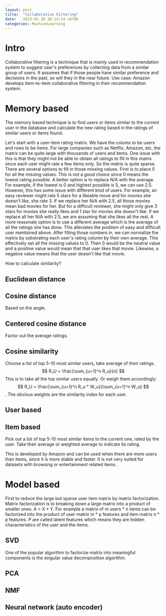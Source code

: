 ```yaml
---
layout: post
title:  "Collaborative Filtering"
date:   2023-05-30 10:14:54 +0700
categories: MachineLearning
---
```


# Intro

Collaborative filtering is a technique that is mainly used in recommendation system to suggest user's preferences by collecting data from a similar group of users. It assumes that if those people have similar preference and decisions in the past, so will they in the near future. Use case: Amazon develops item-to-item collaborative filtering in their recommendation system.

# Memory based

The memory based technique is to find users or items similar to the current user in the database and calculate the new rating based in the ratings of similar users or items found.

Let's start with a user-item rating matrix. We have the colums to be users and rows to be items. For large companies such as Netflix, Amazon, etc, the matrix can be quite large with thousands of users and items. One issue with this is that they might not be able to obtain all ratings to fill in this matrix since each user might rate a few items only. So the matrix is quite sparse. There are several options to fill in those missing values. First is to place 0 for all the missing values. This is not a good choice since 0 means the lowest rating possible. A better option is to replace N/A with the average. For example, if the lowest is 0 and highest possible is 5, we can use 2.5. However, this has some issue with different kind of users. For example, an easy reviewer might rate 5 stars for a likeable move and for movies she doesn't like, she rate 3. If we replace her N/A with 2.5, all those movies mean bad movies for her. But for a difficult reviewer, she might only give 3 stars for movies she really likes and 1 star for movies she doesn't like. If we replace all her N/A with 2.5, we are assuming that she likes all the rest. A more reasonale option is to use a different average which is the average of all the ratings she has done. This alleviates the problem of easy and difficult user mentioned above. After filling those numbers in, we can normalize the matrix by substrating each user's rating column by their own average. This effectively set all the missing values to 0. Then 0 would be the neutral value and a positive value would mean that that user likes that movie. Likewise, a negative value means that the user doesn't like that movie.

How to calculate similarity?

## Euclidean distance

## Cosine distance
Based on the angle.
## Centered cosine distance
Factor out the average ratings.

## Cosine similarity


Choose a list of top 5-10 most similar users, take average of their ratings. $$ R_U = \frac{\sum_{u=1}^n R_u}{n} $$
This is to take all the top similar users equally.
Or weigh them accordingly: $$ R_U = \frac{\sum_{u=1}^n R_u * W_u}{\sum_{u=1}^n W_u} $$. The obvious weights are the similarity index for each user. 

## User based

## Item based
Pick out a list of top 5-10 most similar items to the current one, rated by the user. Take their average or weighted average to indicate its rating.

This is developed by Amazon and can be used when there are more users than items, since it is more stable and faster. It is not very suited for datasets with browsing or entertainment related items.

# Model based

First to reduce the large but sparse user item matrix by matrix factorization. Matrix factorization is to breaking down a large matrix into a product of smaller ones. A = X * Y. For example a matrix of m users * n items can be factorized into the product of user matrix m * p features and item matrix n * p features. P are called latent features which means they are hidden characteristics of the user and the items.

## SVD 

One of the popular algorithm to factorize matrix into meaningful components is the singular value decomposition algorithm.

## PCA

## NMF

## Neural network (auto encoder)




```python

```
